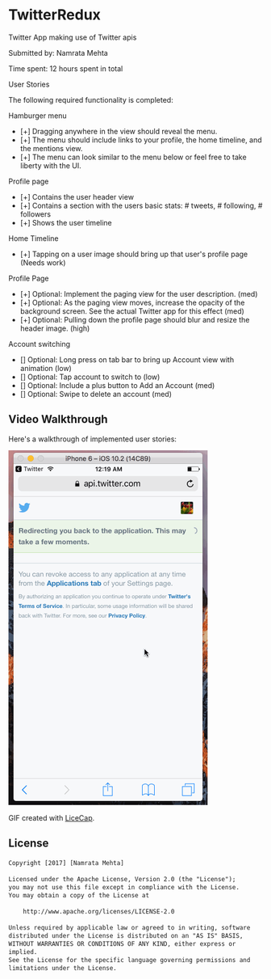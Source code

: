 # TwitterRedux

Twitter App making use of Twitter apis

Submitted by: Namrata Mehta

Time spent: 12 hours spent in total

User Stories


The following required functionality is completed:

Hamburger menu

* [+] Dragging anywhere in the view should reveal the menu.
* [+] The menu should include links to your profile, the home timeline, and the mentions view.
* [+] The menu can look similar to the menu below or feel free to take liberty with the UI.

Profile page

* [+] Contains the user header view
* [+] Contains a section with the users basic stats: # tweets, # following, # followers
* [+] Shows the user timeline


Home Timeline

* [+] Tapping on a user image should bring up that user's profile page (Needs work)

Profile Page
* [+] Optional: Implement the paging view for the user description. (med)
* [+] Optional: As the paging view moves, increase the opacity of the background screen. See the actual Twitter app for this effect (med)
* [+] Optional: Pulling down the profile page should blur and resize the header image. (high)

Account switching
* [] Optional: Long press on tab bar to bring up Account view with animation (low)
* [] Optional: Tap account to switch to (low)
* [] Optional: Include a plus button to Add an Account (med)
* [] Optional: Swipe to delete an account (med)


## Video Walkthrough 

Here's a walkthrough of implemented user stories:

<img src='https://github.com/Nams2/Twitter2/blob/master/Twitter2newGIF.gif' title='Twitter Video Walkthrough' width='' alt='Video Walkthrough' />

GIF created with [LiceCap](http://www.cockos.com/licecap/).


## License

    Copyright [2017] [Namrata Mehta]

    Licensed under the Apache License, Version 2.0 (the "License");
    you may not use this file except in compliance with the License.
    You may obtain a copy of the License at

        http://www.apache.org/licenses/LICENSE-2.0

    Unless required by applicable law or agreed to in writing, software
    distributed under the License is distributed on an "AS IS" BASIS,
    WITHOUT WARRANTIES OR CONDITIONS OF ANY KIND, either express or implied.
    See the License for the specific language governing permissions and
    limitations under the License.
